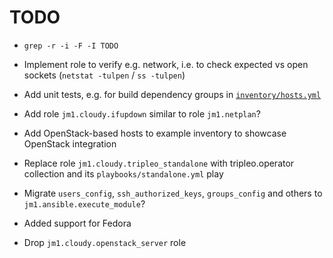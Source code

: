 # TODO

* `grep -r -i -F -I TODO`

* Implement role to verify e.g. network, i.e. to check expected vs open sockets (`netstat -tulpen` / `ss -tulpen`)

* Add unit tests, e.g. for build dependency groups in [`inventory/hosts.yml`](inventory/hosts.yml)

* Add role `jm1.cloudy.ifupdown` similar to role `jm1.netplan`?

* Add OpenStack-based hosts to example inventory to showcase OpenStack integration

* Replace role `jm1.cloudy.tripleo_standalone` with tripleo.operator collection and its `playbooks/standalone.yml` play

* Migrate `users_config`, `ssh_authorized_keys`, `groups_config` and others to `jm1.ansible.execute_module`?

* Added support for Fedora

* Drop `jm1.cloudy.openstack_server` role
